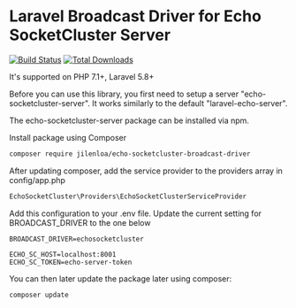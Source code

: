 Laravel Broadcast Driver for Echo SocketCluster Server
=======================

[![Build Status](https://img.shields.io/travis/jilenloa/echo-socketcluster-broadcast-driver.svg?style=flat-square)](https://travis-ci.org/jilenloa/echo-socketcluster-broadcast-driver)
[![Total Downloads](https://img.shields.io/packagist/dt/jilenloa/echo-socketcluster-broadcast-driver.svg?style=flat-square)](https://packagist.org/packages/jilenloa/echo-socketcluster-broadcast-driver)

It's supported on PHP 7.1+, Laravel 5.8+

Before you can use this library, you first need to setup a server "echo-socketcluster-server". It works similarly to the default "laravel-echo-server".

The echo-socketcluster-server package can be installed via npm.

Install package using Composer
```bash
composer require jilenloa/echo-socketcluster-broadcast-driver
```

After updating composer, add the service provider to the providers array in config/app.php

```php
EchoSocketCluster\Providers\EchoSocketClusterServiceProvider
```

Add this configuration to your .env file. Update the current setting for BROADCAST_DRIVER to the one below

```dotenv
BROADCAST_DRIVER=echosocketcluster

ECHO_SC_HOST=localhost:8001
ECHO_SC_TOKEN=echo-server-token
```

You can then later update the package later using composer:

 ```bash
composer update
 ```
